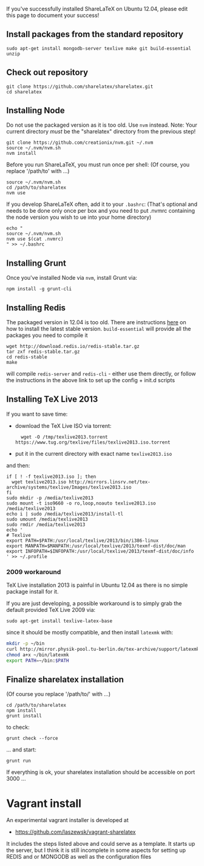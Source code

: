 If you've successfully installed ShareLaTeX on Ubuntu 12.04, please edit this page to document your success!

## Install packages from the standard repository

    sudo apt-get install mongodb-server texlive make git build-essential unzip

## Check out repository

    git clone https://github.com/sharelatex/sharelatex.git
    cd sharelatex

## Installing Node

Do not use the packaged version as it is too old. Use `nvm` instead.
Note: Your current directory _must_ be the "sharelatex" directory from the previous step!

    git clone https://github.com/creationix/nvm.git ~/.nvm
    source ~/.nvm/nvm.sh
    nvm install

Before you run ShareLaTeX, you must run once per shell:
(Of course, you replace '/path/to' with ...)

    source ~/.nvm/nvm.sh
    cd /path/to/sharelatex
    nvm use

If you develop ShareLaTeX often, add it to your `.bashrc`:
(That's optional and needs to be done only once per box and you need to put .nvmrc containing the node version you wish to ue into your home directory)

    echo "
    source ~/.nvm/nvm.sh
    nvm use $(cat .nvmrc)
    " >> ~/.bashrc

## Installing Grunt

Once you've installed Node via `nvm`, install Grunt via:

    npm install -g grunt-cli

## Installing Redis

The packaged version in 12.04 is too old. There are instructions [here](http://redis.io/topics/quickstart) on how to install the latest stable version. `build-essential` will provide all the packages you need to compile it

    wget http://download.redis.io/redis-stable.tar.gz
    tar zxf redis-stable.tar.gz
    cd redis-stable
    make

will compile `redis-server` and `redis-cli` - either use them directly, or follow the instructions in the above link to set up the config + init.d scripts

## Installing TeX Live 2013

If you want to save time:

- download the TeX Live ISO via torrent:

        wget -O /tmp/texlive2013.torrent https://www.tug.org/texlive/files/texlive2013.iso.torrent

- put it in the current directory with exact name `texlive2013.iso`

and then:

    if [ ! -f texlive2013.iso ]; then
      wget texlive2013.iso http://mirrors.linsrv.net/tex-archive/systems/texlive/Images/texlive2013.iso
    fi
    sudo mkdir -p /media/texlive2013
    sudo mount -t iso9660 -o ro,loop,noauto texlive2013.iso /media/texlive2013
    echo i | sudo /media/texlive2013/install-tl
    sudo umount /media/texlive2013
    sudo rmdir /media/texlive2013
    echo '
    # Texlive
    export PATH=$PATH:/usr/local/texlive/2013/bin/i386-linux
    export MANPATH=$MANPATH:/usr/local/texlive/2013/texmf-dist/doc/man
    export INFOPATH=$INFOPATH:/usr/local/texlive/2013/texmf-dist/doc/info
    ' >> ~/.profile

### 2009 workaround

TeX Live installation 2013 is painful in Ubuntu 12.04 as there is no simple package install for it.

If you are just developing, a possible workaround is to simply grab the default provided TeX Live 2009 via:

    sudo apt-get install texlive-latex-base

since it should be mostly compatible, and then install `latexmk` with:

```bash
mkdir -p ~/bin 
curl http://mirror.physik-pool.tu-berlin.de/tex-archive/support/latexmk/latexmk.pl > ~/bin/latexmk
chmod a+x ~/bin/latexmk
export PATH=~/bin:$PATH
```

## Finalize sharelatex installation
(Of course you replace '/path/to/' with ...)

    cd /path/to/sharelatex
    npm install
    grunt install

to check:

    grunt check --force

... and start:

    grunt run

If everything is ok, your sharelatex installation should be accessible on port 3000 ...

# Vagrant install 

An experimental vagrant installer is developed at  

* https://github.com/laszewsk/vagrant-sharelatex

It includes the steps listed above and could serve as a template. It starts up the server, but I think it is still incomplete in some aspects for setting up REDIS and or MONGODB as well as the configuration files